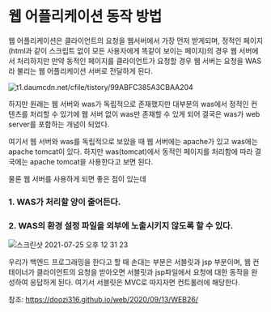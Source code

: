 # 웹 어플리케이션 동작 방법

 웹 어플리케이션은 클라이언트의 요청을 웹서버에서 가장 먼저 받게되며, 정적인 페이지(html과 같이 스크립트 없이 모든 사용자에게 똑같이 보이는 페이지)의 경우 웹 서버에서 처리하지만 만약 동적인 페이지를 클라이언트가 요청할 경우 웹 서버는 요청을 WAS라 불리는 웹 어플리케이션 서버로 전달하게 된다.

![t1.daumcdn.net/cfile/tistory/99ABFC385A3CBAA204](https://t1.daumcdn.net/cfile/tistory/99ABFC385A3CBAA204)





하지만 원래는 웹 서버와 was가 독립적으로 존재했지만 대부분의 was에서 정적인 컨텐츠를 처리할 수 있기에 웹 서버 없이 was만 존재할 수 있게 되어 결국은 was가 web server를 포함하는 개념이 되었다.

여기서 웹 서버와 was를 독립적으로 보았을 때 웹 서버에는 apache가 있고 was에는 apache tomcat이 있다. 하지만 was(tomcat)에서 동적인 페이지를 처리함에 따라 결국에는 apache tomcat을 사용한다고 보면 된다.

물론 웹 서버를 사용하게 되면 좋은 점이 있는데 

### 1. WAS가 처리할 양이 줄어든다.

### 2. WAS의 환경 설정 파일을 외부에 노출시키지 않도록 할 수 있다.






![스크린샷 2021-07-25 오후 12 31 23](https://user-images.githubusercontent.com/59428479/126886830-bbdb6d17-5540-4d52-950d-3a91c87e8e97.png)

우리가 백엔드 프로그래밍을 한다고 할 때 손대는 부분은 서블릿과 jsp 부분이며, 웹 컨테이너가 클라이언트의 요청을 받아오면 서블릿과 jsp파일에서 요청에 대한 동작을 완성하여 응답하게 된다. 여기서 서블릿은 MVC로 따지자면 컨트롤러에 해당한다.















참조: https://doozi316.github.io/web/2020/09/13/WEB26/
